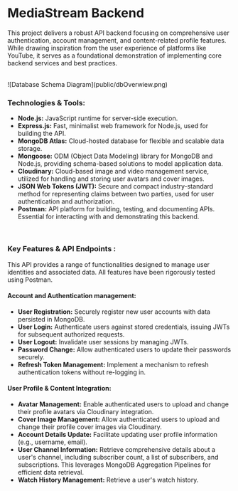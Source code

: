 <h1> MediaStream Backend </h1>

This project delivers a robust API backend focusing on comprehensive user authentication, account management, and content-related profile features. While drawing inspiration from the user experience of platforms like YouTube, it serves as a foundational demonstration of implementing core backend services and best practices.

<br>
![Database Schema Diagram](public/dbOverwiew.png)
<h3>Technologies & Tools: </h3>
<ul>
  <li><strong>Node.js:</strong> JavaScript runtime for server-side execution.</li>
  <li><strong>Express.js:</strong> Fast, minimalist web framework for Node.js, used for building the API.</li>
  <li><strong>MongoDB Atlas:</strong> Cloud-hosted database for flexible and scalable data storage.</li>
  <li><strong>Mongoose:</strong> ODM (Object Data Modeling) library for MongoDB and Node.js, providing schema-based solutions to model application data.</li>
  <li><strong>Cloudinary:</strong> Cloud-based image and video management service, utilized for handling and storing user avatars and cover images.</li>
  <li><strong>JSON Web Tokens (JWT):</strong> Secure and compact industry-standard method for representing claims between two parties, used for user authentication and authorization.</li>
  <li><strong>Postman:</strong> API platform for building, testing, and documenting APIs. Essential for interacting with and demonstrating this backend.</li>
</ul>
<br>
<h3> Key Features & API Endpoints :</h3>
<p> This API provides a range of functionalities designed to manage user identities and associated data. All features have been rigorously tested using Postman.
</p>
<h4> Account and Authentication management:</h4>
<ul>
  <li><strong>User Registration:</strong> Securely register new user accounts with data persisted in MongoDB.</li>
  <li><strong>User Login:</strong> Authenticate users against stored credentials, issuing JWTs for subsequent authorized requests.</li>
  <li><strong>User Logout:</strong> Invalidate user sessions by managing JWTs.</li>
  <li><strong>Password Change:</strong> Allow authenticated users to update their passwords securely.</li>
  <li><strong>Refresh Token Management:</strong> Implement a mechanism to refresh authentication tokens without re-logging in.</li>
</ul>
<h4> User Profile & Content Integration:</h4>
<ul>
  <li><strong>Avatar Management:</strong> Enable authenticated users to upload and change their profile avatars via Cloudinary integration.</li>
  <li><strong>Cover Image Management:</strong> Allow authenticated users to upload and change their profile cover images via Cloudinary.</li>
  <li><strong>Account Details Update:</strong> Facilitate updating user profile information (e.g., username, email).</li>
  <li><strong>User Channel Information:</strong> Retrieve comprehensive details about a user's channel, including subscriber count, a list of subscribers, and subscriptions. This leverages MongoDB Aggregation Pipelines for efficient data retrieval.</li>
  <li><strong>Watch History Management:</strong> Retrieve a user's watch history.</li>
</ul>
